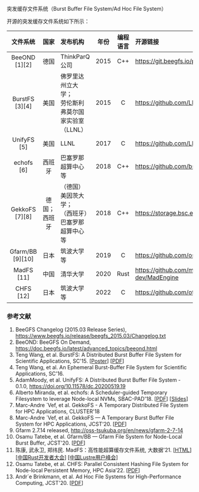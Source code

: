 突发缓存文件系统（Burst Buffer File System/Ad Hoc File System）

开源的突发缓存文件系统如下所示：

|     文件系统      |     国家     | 发布机构                                               | 年份 | 编程语言 | 开源链接                                  |
| :---------------: | :----------: | :----------------------------------------------------- | ---- | :------: | :---------------------------------------- |
|  BeeOND \[1]\[2]  |     德国     | ThinkParQ公司                                          | 2015 |   C++    | https://git.beegfs.io/pub                 |
| BurstFS \[3]\[4]  |     美国     | 佛罗里达州立大学；<br>劳伦斯利弗莫尔国家实验室（LLNL） | 2015 |    C     | https://github.com/LLNL/burstfs           |
|   UnifyFS \[5]    |     美国     | LLNL                                                   | 2017 |    C     | https://github.com/LLNL/UnifyFS           |
| echofs \[6] | 西班牙 | 巴塞罗那超算中心等 | 2018 | C++ | https://github.com/bsc-ssrg/echofs |
| GekkoFS \[7]\[8] | 德国；西班牙 | （德国）美因茨大学；<br>（西班牙）巴塞罗那超算中心等   | 2018 |   C++    | https://storage.bsc.es/gitlab/hpc/gekkofs |
| Gfarm/BB \[9]\[10] |     日本     | 筑波大学等                                             | 2019 |    C     | https://github.com/oss-tsukuba/gfarm      |
|     MadFS [11]     |     中国     | 清华大学                                               | 2020 |   Rust   | https://github.com/madsys-dev/MadEngine   |
|     CHFS [12]     |     日本     | 筑波大学等                                             | 2022 |    C     | https://github.com/otatebe/chfs           |



### 参考文献

1. BeeGFS Changelog (2015.03 Release Series), https://www.beegfs.io/release/beegfs_2015.03/Changelog.txt
2. BeeOND: BeeGFS On Demand, https://doc.beegfs.io/latest/advanced_topics/beeond.html
3. Teng Wang, et al. BurstFS: A Distributed Burst Buffer File System for Scientific Applications, SC'15. [[Poster](http://sc15.supercomputing.org/sites/all/themes/SC15images/tech_poster/poster_files/post244s2-file2.pdf)] [[PDF](http://sc15.supercomputing.org/sites/all/themes/SC15images/tech_poster/poster_files/post244s2-file3.pdf)]
4. Teng Wang, et al. An Ephemeral Burst-Buffer File System for Scientific Applications, SC'16. 
5. AdamMoody, et al. UnifyFS: A Distributed Burst Buffer File System - 0.1.0, https://doi.org/10.11578/dc.20200519.19
6. Alberto Miranda, et al. echofs: A Scheduler-guided Temporary Filesystem to leverage Node-local NVMs, SBAC-PAD'18. [[PDF](http://www.nextgenio.eu/sites/default/files/documents/publications/echofs-paper_0.pdf)] [[Slides](http://www.nextgenio.eu/sites/default/files/documents/publications//echofs.pdf)]
7. Marc-Andre ́ Vef, et al. GekkoFS - A Temporary Distributed File System for HPC Applications, CLUSTER'18
8. Marc-Andre ́ Vef, et al. GekkoFS — A Temporary Burst Buffer File System for HPC Applications, JCST‘20. [[PDF](https://link.springer.com/content/pdf/10.1007/s11390-020-9797-6.pdf)]
9. Gfarm 2.7.14 released, http://oss-tsukuba.org/en/news/gfarm-2-7-14
10. Osamu Tatebe, et al. Gfarm/BB — Gfarm File System for Node-Local Burst Buffer, JCST'20. [[PDF](https://link.springer.com/content/pdf/10.1007/s11390-020-9803-z.pdf)]
11. 陈康, 武永卫, 郑纬民. MadFS：高性能超算缓存文件系统, 大数据'21. [[HTML](http://www.infocomm-journal.com/bdr/article/2021/2096-0271/2096-0271-7-3-00150.shtml)] [[中国Rust开发者大会](https://www.bilibili.com/video/BV1Ni4y1w731/?spm_id_from=333.337.search-card.all.click&vd_source=72cd48a0605765ff6909f8b522dd292b)] [[中国Lustre用户峰会]](https://www.bilibili.com/video/BV1FR4y137hH/)
12. Osamu Tatebe, et al. CHFS: Parallel Consistent Hashing File System for Node-local Persistent Memory, HPC Asia’22. [[PDF](https://dl.acm.org/doi/pdf/10.1145/3492805.3492807)]
13. Andr´e Brinkmann, et al. Ad Hoc File Systems for High-Performance Computing, JCST'20. [[PDF](https://link.springer.com/content/pdf/10.1007/s11390-020-9801-1.pdf)]

